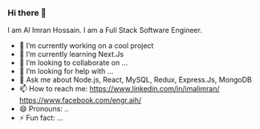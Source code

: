 ### Hi there 👋

I am Al Imran Hossain. I am a Full Stack Software Engineer.

- 🔭 I’m currently working on a cool project
- 🌱 I’m currently learning Next.Js
- 👯 I’m looking to collaborate on ...
- 🤔 I’m looking for help with ...
- 💬 Ask me about Node.js, React, MySQL, Redux, Express.Js, MongoDB
- 📫 How to reach me: https://www.linkedin.com/in/imalimran/ https://www.facebook.com/engr.aih/
- 😄 Pronouns: ..
- ⚡ Fun fact: ...

